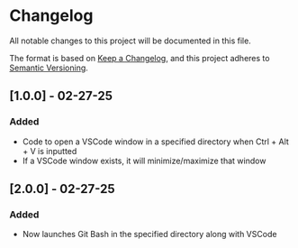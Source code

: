 # Changelog

All notable changes to this project will be documented in this file.

The format is based on [Keep a Changelog](https://keepachangelog.com/en/1.1.0/),
and this project adheres to [Semantic Versioning](https://semver.org/spec/v2.0.0.html).

## [1.0.0] - 02-27-25

### Added
- Code to open a VSCode window in a specified directory when Ctrl + Alt + V is 
inputted
- If a VSCode window exists, it will minimize/maximize that window

## [2.0.0] - 02-27-25

### Added
- Now launches Git Bash in the specified directory along with VSCode